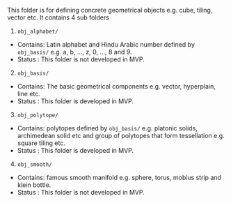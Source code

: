 This folder is for defining concrete geometrical objects e.g. cube, tiling, vector etc. It contains 4 sub folders
1.  `obj_alphabet/`
-   Contains: Latin alphabet and Hindu Arabic number defined by `obj_basis/` e.g. a, b, ..., z, 0, ..., 8 and 9.
-   Status  : This folder is not developed in MVP.
2.  `obj_basis/`
-   Contains: The basic geometrical components e.g. vector, hyperplain, line etc.
-   Status  : This folder is developed in MVP.
3.  `obj_polytope/`
-   Contains: polytopes defined by `obj_basis/` e.g. platonic solids, archimedean solid etc and group of polytopes that form tessellation e.g. square tiling etc.
-   Status  : This folder is developed in MVP.
4.  `obj_smooth/`
-   Contains: famous smooth manifold e.g. sphere, torus, mobius strip and klein bottle.
-   Status  : This folder is not developed in MVP.

